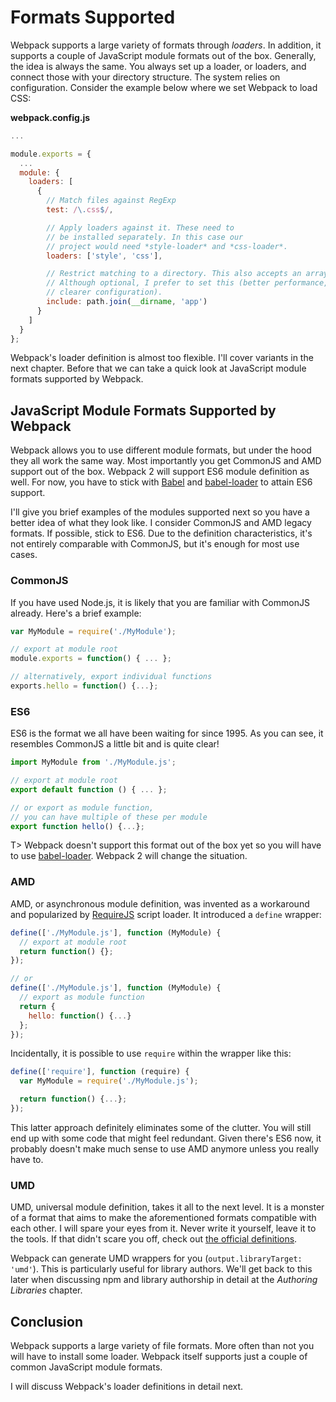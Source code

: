 # Formats Supported

Webpack supports a large variety of formats through *loaders*. In addition, it supports a couple of JavaScript module formats out of the box. Generally, the idea is always the same. You always set up a loader, or loaders, and connect those with your directory structure. The system relies on configuration. Consider the example below where we set Webpack to load CSS:

**webpack.config.js**

```javascript
...

module.exports = {
  ...
  module: {
    loaders: [
      {
        // Match files against RegExp
        test: /\.css$/,

        // Apply loaders against it. These need to
        // be installed separately. In this case our
        // project would need *style-loader* and *css-loader*.
        loaders: ['style', 'css'],

        // Restrict matching to a directory. This also accepts an array of paths.
        // Although optional, I prefer to set this (better performance,
        // clearer configuration).
        include: path.join(__dirname, 'app')
      }
    ]
  }
};
```

Webpack's loader definition is almost too flexible. I'll cover variants in the next chapter. Before that we can take a quick look at JavaScript module formats supported by Webpack.

## JavaScript Module Formats Supported by Webpack

Webpack allows you to use different module formats, but under the hood they all work the same way. Most importantly you get CommonJS and AMD support out of the box. Webpack 2 will support ES6 module definition as well. For now, you have to stick with [Babel](https://babeljs.io) and [babel-loader](https://www.npmjs.org/package/babel-loader) to attain ES6 support.

I'll give you brief examples of the modules supported next so you have a better idea of what they look like. I consider CommonJS and AMD legacy formats. If possible, stick to ES6. Due to the definition characteristics, it's not entirely comparable with CommonJS, but it's enough for most use cases.

### CommonJS

If you have used Node.js, it is likely that you are familiar with CommonJS already. Here's a brief example:

```javascript
var MyModule = require('./MyModule');

// export at module root
module.exports = function() { ... };

// alternatively, export individual functions
exports.hello = function() {...};
```

### ES6

ES6 is the format we all have been waiting for since 1995. As you can see, it resembles CommonJS a little bit and is quite clear!

```javascript
import MyModule from './MyModule.js';

// export at module root
export default function () { ... };

// or export as module function,
// you can have multiple of these per module
export function hello() {...};
```

T> Webpack doesn't support this format out of the box yet so you will have to use [babel-loader](https://www.npmjs.com/package/babel-loader). Webpack 2 will change the situation.

### AMD

AMD, or asynchronous module definition, was invented as a workaround and popularized by [RequireJS](http://requirejs.org/) script loader. It introduced a `define` wrapper:

```javascript
define(['./MyModule.js'], function (MyModule) {
  // export at module root
  return function() {};
});

// or
define(['./MyModule.js'], function (MyModule) {
  // export as module function
  return {
    hello: function() {...}
  };
});
```

Incidentally, it is possible to use `require` within the wrapper like this:

```javascript
define(['require'], function (require) {
  var MyModule = require('./MyModule.js');

  return function() {...};
});
```

This latter approach definitely eliminates some of the clutter. You will still end up with some code that might feel redundant. Given there's ES6 now, it probably doesn't make much sense to use AMD anymore unless you really have to.

### UMD

UMD, universal module definition, takes it all to the next level. It is a monster of a format that aims to make the aforementioned formats compatible with each other. I will spare your eyes from it. Never write it yourself, leave it to the tools. If that didn't scare you off, check out [the official definitions](https://github.com/umdjs/umd).

Webpack can generate UMD wrappers for you (`output.libraryTarget: 'umd'`). This is particularly useful for library authors. We'll get back to this later when discussing npm and library authorship in detail at the *Authoring Libraries* chapter.

## Conclusion

Webpack supports a large variety of file formats. More often than not you will have to install some loader. Webpack itself supports just a couple of common JavaScript module formats.

I will discuss Webpack's loader definitions in detail next.
